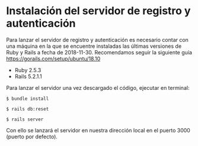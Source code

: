 # Instalación del servidor de registro y autenticación 

Para lanzar el servidor de registro y autenticación es necesario contar con una máquina en
la que se encuentre instaladas las últimas versiones de Ruby y Rails a fecha de 2018-11-30.
Recomendamos seguir la siguiente guía https://gorails.com/setup/ubuntu/18.10

* Ruby 2.5.3
* Rails 5.2.1.1 

Para lanzar el servidor una vez descargado el código, ejecutar en terminal:

`$ bundle install`

`$ rails db:reset`

`$ rails server`

Con ello se lanzará el servidor en nuestra dirección local en el puerto 3000 (puerto por defecto).



